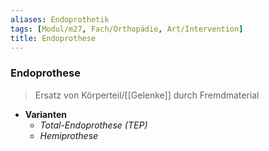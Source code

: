 ```yaml
---
aliases: Endoprothetik
tags: [Modul/m27, Fach/Orthopädie, Art/Intervention]
title: Endoprothese
---
```

### Endoprothese
> Ersatz von Körperteil/[[Gelenke]] durch Fremdmaterial
- **Varianten**
	- *Total-Endoprothese (TEP)*
	- *Hemiprothese*